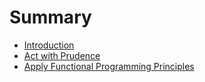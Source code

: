 # Summary

* [Introduction](README.md)
* [Act with Prudence](/thing_01/README.md)
* [Apply Functional Programming Principles](thing_02/README.md)


